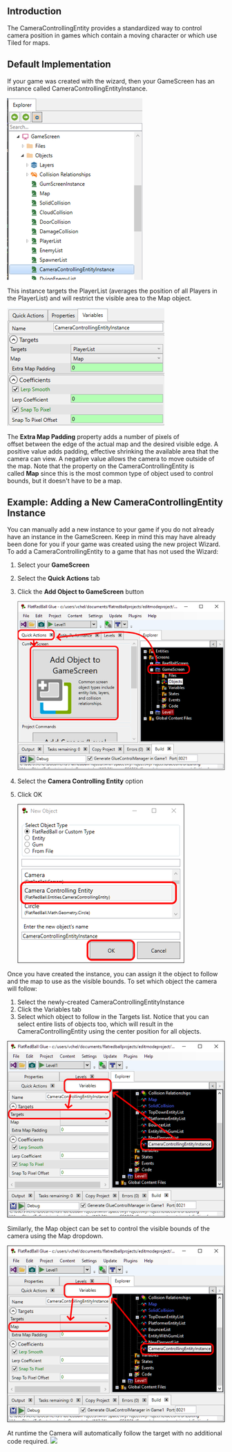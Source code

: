 ## Introduction

The CameraControllingEntity provides a standardized way to control camera position in games which contain a moving character or which use Tiled for maps.

## Default Implementation

If your game was created with the wizard, then your GameScreen has an instance called CameraControllingEntityInstance.

![](/media/2022-02-img_620bf5aba5c04.png)

This instance targets the PlayerList (averages the position of all Players in the PlayerList) and will restrict the visible area to the Map object.

![](/media/2022-02-img_620bf5d1efe32.png)

The **Extra Map Padding** property adds a number of pixels of offset between the edge of the actual map and the desired visible edge. A positive value adds padding, effective shrinking the available area that the camera can view. A negative value allows the camera to move outside of the map. Note that the property on the CameraControllingEntity is called **Map** since this is the most common type of object used to control bounds, but it doesn't have to be a map.

## Example: Adding a New CameraControllingEntity Instance

You can manually add a new instance to your game if you do not already have an instance in the GameScreen. Keep in mind this may have already been done for you if your game was created using the new project Wizard. To add a CameraControllingEntity to a game that has not used the Wizard:

1.  Select your **GameScreen**

2.  Select the **Quick Actions** tab

3.  Click the **Add Object to GameScreen** button

    ![](/media/2021-07-img_60f9bf043445f.png)

4.  Select the **Camera Controlling Entity** option

5.  Click OK

    ![](/media/2021-07-img_60f9bf39e861f.png)

Once you have created the instance, you can assign it the object to follow and the map to use as the visible bounds. To set which object the camera will follow:

1.  Select the newly-created CameraControllingEntityInstance
2.  Click the Variables tab
3.  Select which object to follow in the Targets list. Notice that you can select entire lists of objects too, which will result in the CameraControllingEntity using the center position for all objects.

![](/media/2021-07-img_60f9bfd410148.png)

Similarly, the Map object can be set to control the visible bounds of the camera using the Map dropdown.

![](/media/2021-07-img_60f9c00a8b0c6.png)

At runtime the Camera will automatically follow the target with no additional code required. [![](/wp-content/uploads/2021/07/2021_July_22_130201.gif)](/wp-content/uploads/2021/07/2021_July_22_130201.gif)

